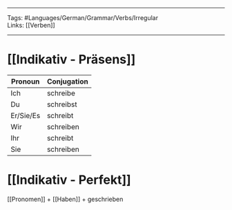 ___
Tags: #Languages/German/Grammar/Verbs/Irregular  
Links: [[Verben]]
___
# [[Indikativ - Präsens]]
Pronoun|Conjugation
------------ | ------------
Ich | schreibe
Du | schreibst
Er/Sie/Es | schreibt
Wir | schreiben
Ihr | schreibt
Sie | schreiben


# [[Indikativ - Perfekt]]
[[Pronomen]] + [[Haben]] + geschrieben